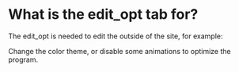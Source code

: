 # What is the edit_opt tab for?

The edit_opt is needed to edit the outside of the site, for example:

Change the color theme, or disable some animations to optimize the program.